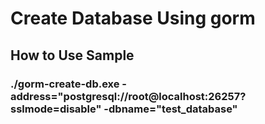 # Create Database Using gorm
## How to Use Sample  
### ./gorm-create-db.exe -address="postgresql://root@localhost:26257?sslmode=disable" -dbname="test_database"

